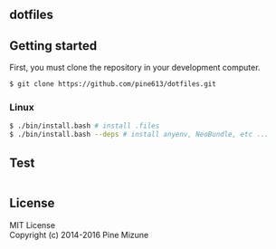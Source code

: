 dotfiles
--------

## Getting started
First, you must clone the repository in your development computer.

```sh
$ git clone https://github.com/pine613/dotfiles.git
```

### Linux

```sh
$ ./bin/install.bash # install .files
$ ./bin/install.bash --deps # install anyenv, NeoBundle, etc ...
```

## Test

```sh

```

## License
MIT License<br />
Copyright (c) 2014-2016 Pine Mizune

